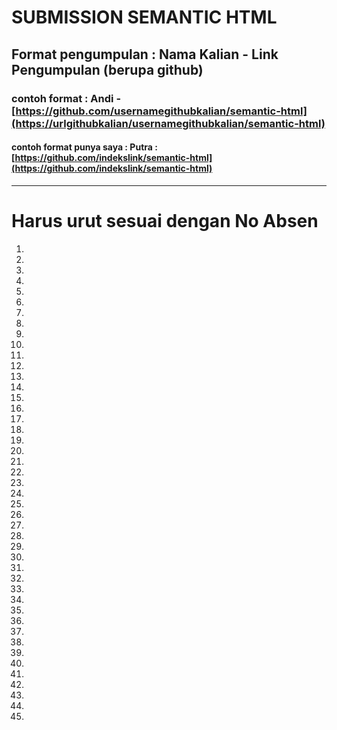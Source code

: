 # SUBMISSION SEMANTIC HTML
## Format pengumpulan : Nama Kalian - Link Pengumpulan (berupa github)
### contoh format : Andi - [https://github.com/usernamegithubkalian/semantic-html](https://urlgithubkalian/usernamegithubkalian/semantic-html) 
#### contoh format punya saya : Putra : [https://github.com/indekslink/semantic-html](https://github.com/indekslink/semantic-html)
---
# Harus urut sesuai dengan No Absen  
1.
2.
3.
4.
5.
6.
7.
8.
9.
10.
11.
12.
13.
14.
15.
16.
17.
18.
19.
20.
21.
22.
23.
24.
25.
26.
27.
28.
29.
30.
31.
32.
33.
34.
35.
36.
37.
38.
39.
40.
41.
42.
43.
44.
45.
